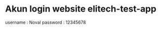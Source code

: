 Akun login website elitech-test-app 
===================================
username : Noval
password : 12345678
